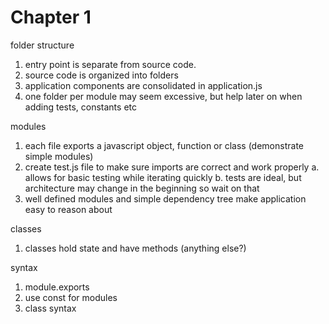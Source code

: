 Chapter 1
=========
folder structure
1. entry point is separate from source code.
2. source code is organized into folders
3. application components are consolidated in application.js
4. one folder per module may seem excessive, but help later on when adding tests, constants etc

modules
1. each file exports a javascript object, function or class (demonstrate simple modules)
2. create test.js file to make sure imports are correct and work properly
  a. allows for basic testing while iterating quickly
  b. tests are ideal, but architecture may change in the beginning so wait on that
3. well defined modules and simple dependency tree make application easy to reason about

classes
1. classes hold state and have methods (anything else?)

syntax
1. module.exports
2. use const for modules
3. class syntax
